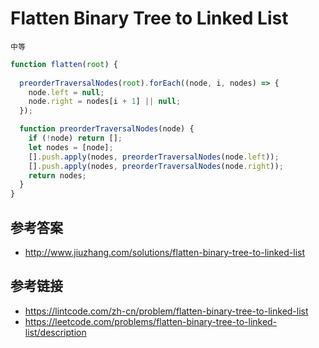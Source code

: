 # Flatten Binary Tree to Linked List
`中等`

```javascript
function flatten(root) {
  
  preorderTraversalNodes(root).forEach((node, i, nodes) => {
    node.left = null;
    node.right = nodes[i + 1] || null;
  });

  function preorderTraversalNodes(node) {
    if (!node) return [];
    let nodes = [node];
    [].push.apply(nodes, preorderTraversalNodes(node.left));
    [].push.apply(nodes, preorderTraversalNodes(node.right));
    return nodes;
  }
}
```

## 参考答案
* http://www.jiuzhang.com/solutions/flatten-binary-tree-to-linked-list

## 参考链接
* https://lintcode.com/zh-cn/problem/flatten-binary-tree-to-linked-list
* https://leetcode.com/problems/flatten-binary-tree-to-linked-list/description
